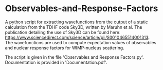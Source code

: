 # Observables-and-Response-Factors
A python script for extracting wavefunctions from the output of a static calculation from the TDHF code Sky3D, written by Maruhn et al. The publication detailing the use of Sky3D can be found here: https://www.sciencedirect.com/science/article/pii/S0010465514001313. The wavefunctions are used to compute expectation values of observables and nuclear response factors for WIMP-nucleus scattering.

The script is given in the file 'Observables and Response Factors.py'. Documentation is provided in 'Documentation.pdf'.
